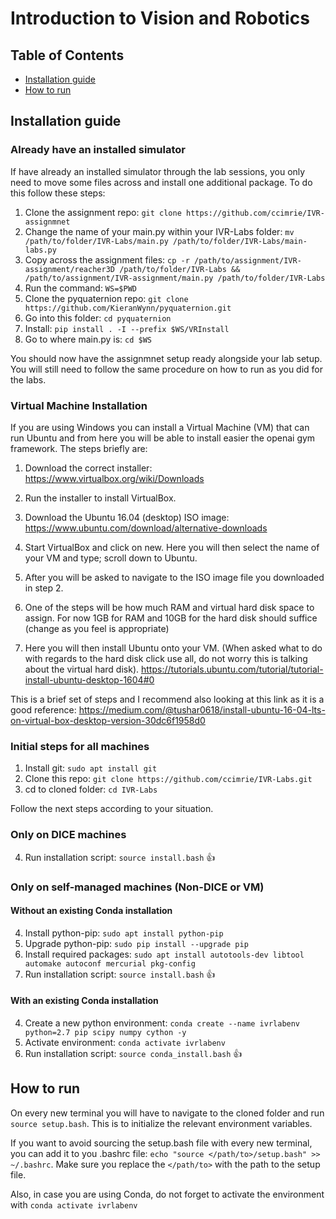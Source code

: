# Introduction to Vision and Robotics
## Table of Contents
- [Installation guide](#installation-guide)	
- [How to run](#how-to-run)

## Installation guide

### Already have an installed simulator
If have already an installed simulator through the lab sessions, you only need to move some files across and install one additional package. To do this follow these steps:

1. Clone the assignment repo: `git clone https://github.com/ccimrie/IVR-assignmnet`
2. Change the name of your main.py within your IVR-Labs folder: `mv /path/to/folder/IVR-Labs/main.py /path/to/folder/IVR-Labs/main-labs.py`
3. Copy across the assignment files: `cp -r /path/to/assignment/IVR-assignment/reacher3D /path/to/folder/IVR-Labs && /path/to/assignment/IVR-assignment/main.py /path/to/folder/IVR-Labs`
4. Run the command: `WS=$PWD`
5. Clone the pyquaternion repo: `git clone https://github.com/KieranWynn/pyquaternion.git`
6. Go into this folder: `cd pyquaternion`
7. Install: `pip install . -I --prefix $WS/VRInstall`
8. Go to where main.py is: `cd $WS`

You should now have the assignmnet setup ready alongside your lab setup. You will still need to follow the same procedure on how to run as you did for the labs.

### Virtual Machine Installation 
If you are using Windows you can install a Virtual Machine (VM) that can run Ubuntu and from here you will be able to install easier the openai gym framework. The steps briefly are:

1. Download the correct installer: <https://www.virtualbox.org/wiki/Downloads>

2. Run the installer to install VirtualBox.

2. Download the Ubuntu 16.04 (desktop) ISO image: <https://www.ubuntu.com/download/alternative-downloads>

3. Start VirtualBox and click on new. Here you will then select the name of your VM and type; scroll down to Ubuntu.

4. After you will be asked to navigate to the ISO image file you downloaded in step 2.

5. One of the steps will be how much RAM and virtual hard disk space to assign. For now 1GB for RAM and 10GB for the hard disk should suffice (change as you feel is appropriate)

6. Here you will then install Ubuntu onto your VM. (When asked what to do with regards to the hard disk click use all, do not worry this is talking about the virtual hard disk). <https://tutorials.ubuntu.com/tutorial/tutorial-install-ubuntu-desktop-1604#0>

This is a brief set of steps and I recommend also looking at this link as it is a good reference: <https://medium.com/@tushar0618/install-ubuntu-16-04-lts-on-virtual-box-desktop-version-30dc6f1958d0>

### Initial steps for all machines
1. Install git: `sudo apt install git`
2. Clone this repo: `git clone https://github.com/ccimrie/IVR-Labs.git`
3. cd to cloned folder: `cd IVR-Labs`

Follow the next steps according to your situation.

### Only on DICE machines
4. Run installation script: `source install.bash` :+1:

### Only on self-managed machines (Non-DICE or VM)

#### Without an existing Conda installation
4. Install python-pip: `sudo apt install python-pip`
5. Upgrade python-pip: `sudo pip install --upgrade pip`
6. Install required packages: `sudo apt install autotools-dev libtool automake autoconf mercurial pkg-config`
7. Run installation script: `source install.bash` :+1:

#### With an existing Conda installation
4. Create a new python environment: `conda create --name ivrlabenv python=2.7 pip scipy numpy cython -y`
5. Activate environment: `conda activate ivrlabenv`
6. Run installation script: `source conda_install.bash` :+1:

## How to run
On every new terminal you will have to navigate to the cloned folder and run `source setup.bash`.
This is to initialize the relevant environment variables.

If you want to avoid sourcing the setup.bash file with every new terminal, you can add it to you .bashrc file: `echo "source </path/to>/setup.bash" >> ~/.bashrc`.
Make sure you replace the `</path/to>` with the path to the setup file.

Also, in case you are using Conda, do not forget to activate the environment with `conda activate ivrlabenv`

